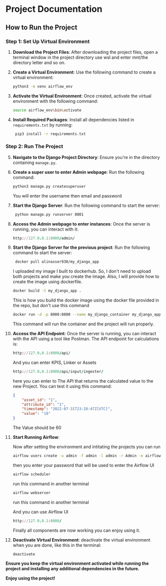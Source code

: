 # **Project Documentation**

## **How to Run the Project**

### **Step 1: Set Up Virtual Environment**

1. **Download the Project Files**: After downloading the project files, open a terminal window in the project directory use wsl and enter mnt/the directory letter and so on.

2. **Create a Virtual Environment**: Use the following command to create a virtual environment:
   ```bash
   python3 -m venv airflow_env
   ```

3. **Activate the Virtual Environment**: Once created, activate the virtual environment with the following command:
   ```bash
   source airflow_env\bin\activate
   ```

4. **Install Required Packages**: Install all dependencies listed in `requirements.txt` by running:
   ```bash
    pip3 install -r requirements.txt
   ```
### **Step 2: Run The Project**

5. **Navigate to the Django Project Directory**: Ensure you're in the directory containing `manage.py`.

6. **Create a super user to enter Admin webpage**: Run the following command:
    ```bash
    python3 manage.py createsuperuser
    ```
    You will enter the username then email and password

7. **Start the Django Server**:  Run the following command to start the server:
   ```bash
    python manage.py runserver 8001
   ```

8. **Access the Admin webpage to enter instances**:  Once the server is running, you can interact with it:
    ```ruby
    http://127.0.0.1:8000/admin/
    ```
9. **Start the Django Server for the previous project**:  Run the following command to start the server:
   ```bash
    docker pull alinasser930/my_django_app
   ```
    I uploaded my image I built to dockerhub. So, I don't need to upload both projects and make you create the image. Also, I will provide how to create the image using dockerfile.
    ```bash
    docker build -t my_django_app .
   ```
    This is how you build the docker image using the docker file provided in the repo, but don't use this command
    ```bash
    docker run -d -p 8000:8000 --name my_django_container my_django_app
   ```
   This command will run the container and the project will run properly.
10. **Access the API Endpoint**:  Once the server is running, you can interact with the API using a tool like Postman. The API endpoint for calculations is:
    ```ruby
    http://127.0.0.1:8000/api/
    ```
    And you can enter KPIS, Linker or Assets
    ```ruby
    http://127.0.0.1:8000/api/input/ingester/
    ```
    here you can enter to The API that returns the calculated value to the new Project.
    You can test it using this command:
    ```json
    {
        "asset_id": "1",
        "attribute_id": "1",
        "timestamp": "2022-07-31T23:28:47Z[UTC]",
        "value": "10"
    }
    ```
    The Value should be 60


11. **Start Running Airflow**: 

    Now after setting the environment and intitating the projects you can run
    ```bash
    airflow users create -u admin -f admin -l admin -r Admin -e airflowemail@gmail.com
    ```
    then you enter your password that will be used to enter the Airflow UI

    ```bash
    airflow scheduler
    ```
    run this command in another terminal
    ```bash
    airflow webserver
    ```
    run this command in another terminal

    And you can use Airflow UI
    ```ruby
    http://127.0.0.1:8080/
    ```

    Finally all components are now working you can enjoy using it.


12. **Deactivate Virtual Environment**: deactivate the virtual environment when you are done, like this in the terminal:
    ```bash
    deactivate
    ```

**Ensure you keep the virtual environment activated while running the project and installing any additional dependencies in the future.**



**Enjoy using the project!**